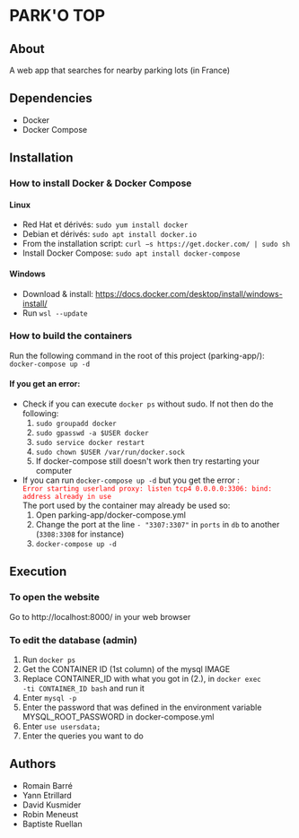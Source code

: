 # PARK'O TOP

## About

A web app that searches for nearby parking lots (in France)

## Dependencies

- Docker
- Docker Compose

## Installation

### How to install Docker & Docker Compose

#### Linux

- Red Hat et dérivés: `sudo yum install docker `
- Debian et dérivés: `sudo apt install docker.io`
- From the installation script: `curl −s https://get.docker.com/ | sudo sh`
- Install Docker Compose: `sudo apt install docker-compose`

#### Windows

- Download & install: https://docs.docker.com/desktop/install/windows-install/
- Run `wsl --update`

### How to build the containers


Run the following command in the root of this project (parking-app/): `docker-compose up -d`


#### If you get an error:

<ul> 
	<li>
		Check if you can execute <code>docker ps</code> without sudo. If not then do the following:
		<ol>
			<li><code>sudo groupadd docker</code></li>
			<li><code>sudo gpasswd -a $USER docker</code></li>
			<li><code>sudo service docker restart</code></li>
			<li><code>sudo chown $USER /var/run/docker.sock</code></li>
			<li>If docker-compose still doesn't work then try restarting your computer</li>
		</ol>
	</li>
	<li>
		If you can run <code>docker-compose up -d</code> but you get the error :<br>
		<code style="color:red">Error starting userland proxy: listen tcp4 0.0.0.0:3306: bind: address already in use</code><br>
		The port used by the container may already be used so:
		<ol>
			<li>Open parking-app/docker-compose.yml</li>
			<li>
				Change the port at the line <code>- "3307:3307"</code> in <code>ports</code> in <code>db</code> to another (<code>3308:3308</code> for instance)
			</li>
			<li>
				<code>docker-compose up -d</code>
			</li>
		</ol>
	</li>
</ul>

## Execution

### To open the website

Go to http://localhost:8000/ in your web browser

### To edit the database (admin)

1. Run <code>docker ps</code>
2. Get the CONTAINER ID (1st column) of the mysql IMAGE
3. Replace CONTAINER_ID with what you got in (2.), in <code>docker exec -ti CONTAINER_ID bash</code> and run it
4. Enter <code>mysql -p</code>
6. Enter the password that was defined in the environment variable MYSQL_ROOT_PASSWORD in docker-compose.yml
7. Enter <code>use usersdata;</code>
8. Enter the queries you want to do

## Authors

- Romain Barré
- Yann Etrillard
- David Kusmider
- Robin Meneust
- Baptiste Ruellan
